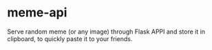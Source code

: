# meme-api
 Serve random meme (or any image) through Flask APPI and store it in clipboard, to quickly paste it to your friends.
